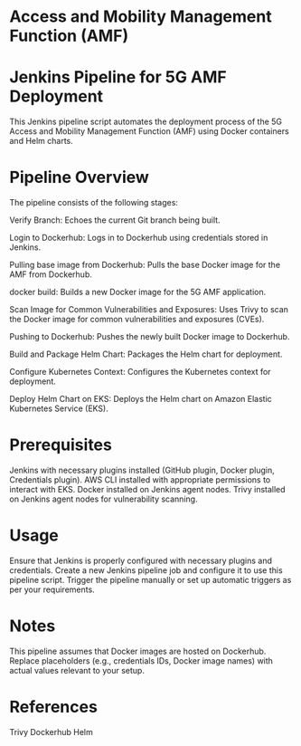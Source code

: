 # Access and Mobility Management Function (AMF)
# Jenkins Pipeline for 5G AMF Deployment
This Jenkins pipeline script automates the deployment process of the 5G Access and Mobility Management Function (AMF) using Docker containers and Helm charts.

# Pipeline Overview
The pipeline consists of the following stages:

Verify Branch: Echoes the current Git branch being built.

Login to Dockerhub: Logs in to Dockerhub using credentials stored in Jenkins.

Pulling base image from Dockerhub: Pulls the base Docker image for the AMF from Dockerhub.

docker build: Builds a new Docker image for the 5G AMF application.

Scan Image for Common Vulnerabilities and Exposures: Uses Trivy to scan the Docker image for common vulnerabilities and exposures (CVEs).

Pushing to Dockerhub: Pushes the newly built Docker image to Dockerhub.

Build and Package Helm Chart: Packages the Helm chart for deployment.

Configure Kubernetes Context: Configures the Kubernetes context for deployment.

Deploy Helm Chart on EKS: Deploys the Helm chart on Amazon Elastic Kubernetes Service (EKS).

# Prerequisites
Jenkins with necessary plugins installed (GitHub plugin, Docker plugin, Credentials plugin).
AWS CLI installed with appropriate permissions to interact with EKS.
Docker installed on Jenkins agent nodes.
Trivy installed on Jenkins agent nodes for vulnerability scanning.
# Usage
Ensure that Jenkins is properly configured with necessary plugins and credentials.
Create a new Jenkins pipeline job and configure it to use this pipeline script.
Trigger the pipeline manually or set up automatic triggers as per your requirements.
# Notes
This pipeline assumes that Docker images are hosted on Dockerhub.
Replace placeholders (e.g., credentials IDs, Docker image names) with actual values relevant to your setup.
# References
Trivy
Dockerhub
Helm
